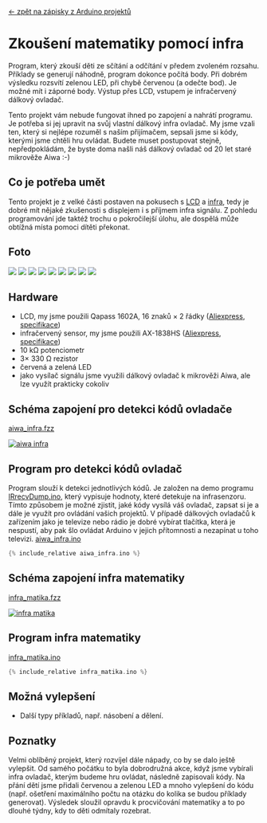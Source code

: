 [← zpět na zápisky z Arduino projektů](../index.md)

# Zkoušení matematiky pomocí infra
Program, který zkouší děti ze sčítání a odčítání v předem zvoleném rozsahu. Příklady se generují náhodně, program dokonce počítá body. Při dobrém výsledku rozsvítí zelenou LED, při chybě červenou (a odečte bod). Je možné mít i záporné body. Výstup přes LCD, vstupem je infračervený dálkový ovladač. 

Tento projekt vám nebude fungovat ihned po zapojení a nahrátí programu. Je potřeba si jej upravit na svůj vlastní dálkový infra ovladač. My jsme vzali ten, který si nejlépe rozuměl s naším přijímačem, sepsali jsme si kódy, kterými jsme chtěli hru ovládat. Budete muset postupovat stejně, nepředpokládám, že byste doma našli náš dálkový ovladač od 20 let staré mikrověže Aiwa :-)

## Co je potřeba umět
Tento projekt je z velké části postaven na pokusech s [LCD](../lcd/lcd.md) a [infra](TODO), tedy je dobré mít nějaké zkušenosti s displejem i s příjmem infra signálu. Z pohledu programování jde taktéž trochu o pokročilejší úlohu, ale dospělá může obtížná místa pomoci dítěti překonat.

## Foto
![](P1370961.JPG)
![](P1370611.JPG)
![](P1370963.JPG)
![](P1370972.JPG)
![](P1370973.JPG)
![](P1370967.JPG)
![](P1370968.JPG)
![](P1370969.JPG)
![](P1370970.JPG)

## Hardware
* LCD, my jsme použili Qapass 1602A, 16 znaků × 2 řádky ([Aliexpress](https://www.aliexpress.com/wholesale?catId=0&initiative_id=SB_20170325123003&SearchText=1602a), [specifikace](../lcd/eone-1602a1.pdf))
* infračervený sensor, my jsme použili AX-1838HS ([Aliexpress](https://www.aliexpress.com/wholesale?catId=0&initiative_id=SB_20170326120050&SearchText=HX1838+), [specifikace](IR-Receiver-AX-1838HS.pdf))
* 10&nbsp;kΩ potenciometr
* 3× 330&nbsp;Ω rezistor
* červená a zelená LED
* jako vysílač signálu jsme využili dálkový ovladač k mikrověži Aiwa, ale lze využít prakticky cokoliv

## Schéma zapojení pro detekci kódů ovladače
[aiwa_infra.fzz](aiwa_infra.fzz)

[![aiwa infra](aiwa_infra_bb.png)](aiwa_infra_bb.png)

## Program pro detekci kódů ovladač
Program slouží k detekci jednotlivých kódů. Je založen na demo programu [IRrecvDump.ino](https://github.com/z3t0/Arduino-IRremote/blob/master/examples/IRrecvDump/IRrecvDump.ino), který vypisuje hodnoty, které detekuje na infrasenzoru. Tímto způsobem je možné zjistit, jaké kódy vysílá váš ovladač, zapsat si je a dále je využít pro ovládání vašich projektů. V případě dálkových ovladačů k zařízením jako je televize nebo rádio je dobré vybírat tlačítka, která je nespustí, aby pak šlo ovládat Arduino v jejich přítomnosti a nezapínat u toho televizi.
[aiwa_infra.ino](aiwa_infra.ino)
``` c++
{% include_relative aiwa_infra.ino %}
```

## Schéma zapojení infra matematiky
[infra_matika.fzz](infra_matika.fzz)

[![infra matika](infra_matika_bb.png)](infra_matika_bb.png)

## Program infra matematiky
[infra_matika.ino](infra_matika.ino)
``` c++
{% include_relative infra_matika.ino %}
```
## Možná vylepšení
* Další typy příkladů, např. násobení a dělení.

## Poznatky
Velmi oblíběný projekt, který rozvíjel dále nápady, co by se dalo ještě vylepšit. Od samého počátku to byla dobrodružná akce, když jsme vybírali infra ovladač, kterým budeme hru ovládat, následně zapisovali kódy. Na přání dětí jsme přidali červenou a zelenou LED a mnoho vylepšení do kódu (např. ošetření maximálního počtu na otázku do kolika se budou příklady generovat). Výsledek sloužil opravdu k procvičování matematiky a to po dlouhé týdny, kdy to děti odmítaly rozebrat.

